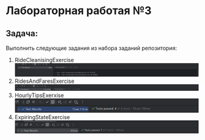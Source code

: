 # Лабораторная работая №3 
## Задача: 
Выполнить следующие задания из набора заданий репозитория:  
1. RideCleanisingExercise
![График](https://github.com/BandooSs/Big_data_2023/blob/main/LR_3/images/1.png)
2. RidesAndFaresExercise
![График](https://github.com/BandooSs/Big_data_2023/blob/main/LR_3/images/2.png)
3. HourlyTipsExerxise
![График](https://github.com/BandooSs/Big_data_2023/blob/main/LR_3/images/3.png)
4. ExpiringStateExercise
![График](https://github.com/BandooSs/Big_data_2023/blob/main/LR_3/images/4.png)
